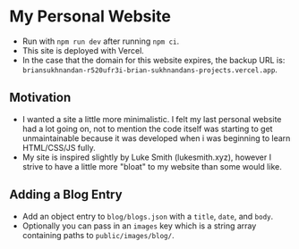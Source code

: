 # My Personal Website
- Run with `npm run dev` after running `npm ci`.
- This site is deployed with Vercel.
- In the case that the domain for this website expires, the backup URL is: `briansukhnandan-r520ufr3i-brian-sukhnandans-projects.vercel.app`.

## Motivation
- I wanted a site a little more minimalistic. I felt my last personal website had a lot going on, not to mention the code itself was starting to get unmaintainable because it was developed when i was beginning to learn HTML/CSS/JS fully.
- My site is inspired slightly by Luke Smith (lukesmith.xyz), however I strive to have a little more "bloat" to my website than some would like.

## Adding a Blog Entry
- Add an object entry to `blog/blogs.json` with a `title`, `date`, and `body`.
- Optionally you can pass in an `images` key which is a string array containing paths to `public/images/blog/`.
